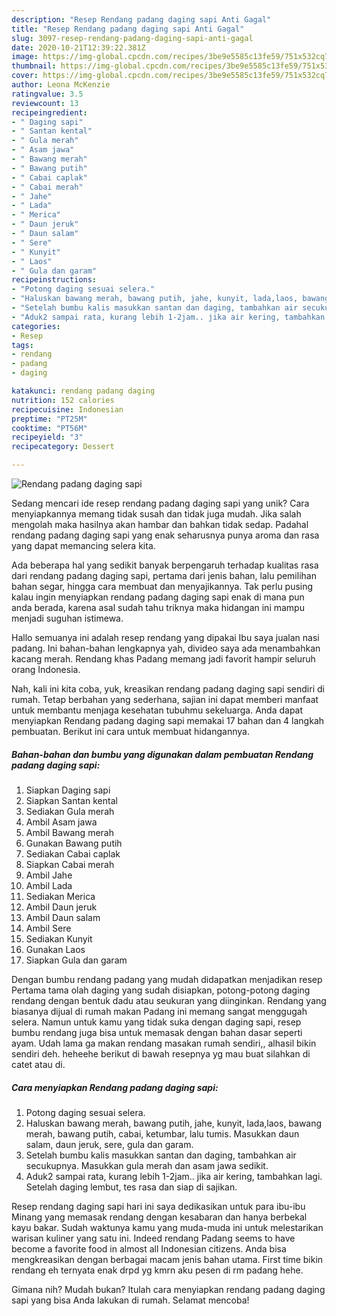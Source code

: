 ```yaml
---
description: "Resep Rendang padang daging sapi Anti Gagal"
title: "Resep Rendang padang daging sapi Anti Gagal"
slug: 3097-resep-rendang-padang-daging-sapi-anti-gagal
date: 2020-10-21T12:39:22.381Z
image: https://img-global.cpcdn.com/recipes/3be9e5585c13fe59/751x532cq70/rendang-padang-daging-sapi-foto-resep-utama.jpg
thumbnail: https://img-global.cpcdn.com/recipes/3be9e5585c13fe59/751x532cq70/rendang-padang-daging-sapi-foto-resep-utama.jpg
cover: https://img-global.cpcdn.com/recipes/3be9e5585c13fe59/751x532cq70/rendang-padang-daging-sapi-foto-resep-utama.jpg
author: Leona McKenzie
ratingvalue: 3.5
reviewcount: 13
recipeingredient:
- " Daging sapi"
- " Santan kental"
- " Gula merah"
- " Asam jawa"
- " Bawang merah"
- " Bawang putih"
- " Cabai caplak"
- " Cabai merah"
- " Jahe"
- " Lada"
- " Merica"
- " Daun jeruk"
- " Daun salam"
- " Sere"
- " Kunyit"
- " Laos"
- " Gula dan garam"
recipeinstructions:
- "Potong daging sesuai selera."
- "Haluskan bawang merah, bawang putih, jahe, kunyit, lada,laos, bawang merah, bawang putih, cabai, ketumbar, lalu tumis. Masukkan daun salam, daun jeruk, sere, gula dan garam."
- "Setelah bumbu kalis masukkan santan dan daging, tambahkan air secukupnya. Masukkan gula merah dan asam jawa sedikit."
- "Aduk2 sampai rata, kurang lebih 1-2jam.. jika air kering, tambahkan lagi. Setelah daging lembut, tes rasa dan siap di sajikan."
categories:
- Resep
tags:
- rendang
- padang
- daging

katakunci: rendang padang daging 
nutrition: 152 calories
recipecuisine: Indonesian
preptime: "PT25M"
cooktime: "PT56M"
recipeyield: "3"
recipecategory: Dessert

---
```



![Rendang padang daging sapi](https://img-global.cpcdn.com/recipes/3be9e5585c13fe59/751x532cq70/rendang-padang-daging-sapi-foto-resep-utama.jpg)

Sedang mencari ide resep rendang padang daging sapi yang unik? Cara menyiapkannya memang tidak susah dan tidak juga mudah. Jika salah mengolah maka hasilnya akan hambar dan bahkan tidak sedap. Padahal rendang padang daging sapi yang enak seharusnya punya aroma dan rasa yang dapat memancing selera kita.

Ada beberapa hal yang sedikit banyak berpengaruh terhadap kualitas rasa dari rendang padang daging sapi, pertama dari jenis bahan, lalu pemilihan bahan segar, hingga cara membuat dan menyajikannya. Tak perlu pusing kalau ingin menyiapkan rendang padang daging sapi enak di mana pun anda berada, karena asal sudah tahu triknya maka hidangan ini mampu menjadi suguhan istimewa.

Hallo semuanya ini adalah resep rendang yang dipakai Ibu saya jualan nasi padang. Ini bahan-bahan lengkapnya yah, divideo saya ada menambahkan kacang merah. Rendang khas Padang memang jadi favorit hampir seluruh orang Indonesia.


Nah, kali ini kita coba, yuk, kreasikan rendang padang daging sapi sendiri di rumah. Tetap berbahan yang sederhana, sajian ini dapat memberi manfaat untuk membantu menjaga kesehatan tubuhmu sekeluarga. Anda dapat menyiapkan Rendang padang daging sapi memakai 17 bahan dan 4 langkah pembuatan. Berikut ini cara untuk membuat hidangannya.

<!--inarticleads1-->

##### Bahan-bahan dan bumbu yang digunakan dalam pembuatan Rendang padang daging sapi:

1. Siapkan  Daging sapi
1. Siapkan  Santan kental
1. Sediakan  Gula merah
1. Ambil  Asam jawa
1. Ambil  Bawang merah
1. Gunakan  Bawang putih
1. Sediakan  Cabai caplak
1. Siapkan  Cabai merah
1. Ambil  Jahe
1. Ambil  Lada
1. Sediakan  Merica
1. Ambil  Daun jeruk
1. Ambil  Daun salam
1. Ambil  Sere
1. Sediakan  Kunyit
1. Gunakan  Laos
1. Siapkan  Gula dan garam


Dengan bumbu rendang padang yang mudah didapatkan menjadikan resep Pertama tama olah daging yang sudah disiapkan, potong-potong daging rendang dengan bentuk dadu atau seukuran yang diinginkan. Rendang yang biasanya dijual di rumah makan Padang ini memang sangat menggugah selera. Namun untuk kamu yang tidak suka dengan daging sapi, resep bumbu rendang juga bisa untuk memasak dengan bahan dasar seperti ayam. Udah lama ga makan rendang masakan rumah sendiri,, alhasil bikin sendiri deh. heheehe berikut di bawah resepnya yg mau buat silahkan di catet atau di. 

<!--inarticleads2-->

##### Cara menyiapkan Rendang padang daging sapi:

1. Potong daging sesuai selera.
1. Haluskan bawang merah, bawang putih, jahe, kunyit, lada,laos, bawang merah, bawang putih, cabai, ketumbar, lalu tumis. Masukkan daun salam, daun jeruk, sere, gula dan garam.
1. Setelah bumbu kalis masukkan santan dan daging, tambahkan air secukupnya. Masukkan gula merah dan asam jawa sedikit.
1. Aduk2 sampai rata, kurang lebih 1-2jam.. jika air kering, tambahkan lagi. Setelah daging lembut, tes rasa dan siap di sajikan.


Resep rendang daging sapi hari ini saya dedikasikan untuk para ibu-ibu Minang yang memasak rendang dengan kesabaran dan hanya berbekal kayu bakar. Sudah waktunya kamu yang muda-muda ini untuk melestarikan warisan kuliner yang satu ini. Indeed rendang Padang seems to have become a favorite food in almost all Indonesian citizens. Anda bisa mengkreasikan dengan berbagai macam jenis bahan utama. First time bikin rendang eh ternyata enak drpd yg kmrn aku pesen di rm padang hehe. 

Gimana nih? Mudah bukan? Itulah cara menyiapkan rendang padang daging sapi yang bisa Anda lakukan di rumah. Selamat mencoba!
